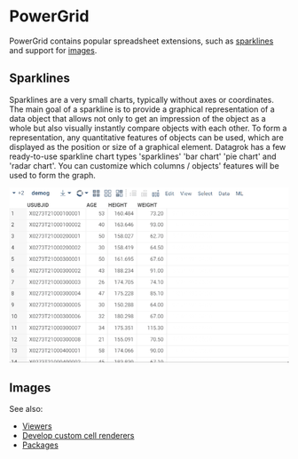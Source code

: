 # PowerGrid

PowerGrid contains popular spreadsheet extensions, such as [sparklines](#sparklines)
and support for [images](#images).

## Sparklines

Sparklines are a very small charts, typically without axes or coordinates. The main goal of a sparkline is 
to provide a graphical representation of a data object that allows not only to get an impression of the object 
as a whole but also visually instantly compare objects with each other. To form a representation, any quantitative 
features of objects can be used, which are displayed as the position or size of a graphical element.
Datagrok has a few ready-to-use sparkline chart types 'sparklines' 'bar chart' 'pie chart' and 'radar chart'. 
You can customize which columns / objects' features will be used to form the graph.

![](../../help/develop/how-to/custom-cell-renderers-sparklines-and-settings.gif "Sparklines and settings")

## Images

See also:

* [Viewers](https://datagrok.ai/help/visualize/viewers)
* [Develop custom cell renderers](https://datagrok.ai/help/develop/how-to/custom-cell-renderers)
* [Packages](https://datagrok.ai/help/develop/develop#packages)

